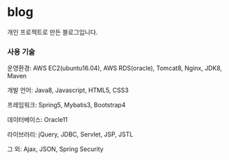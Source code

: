 # blog
 개인 프로젝트로 만든 블로그입니다. 

### 사용 기술

운영환경: AWS EC2(ubuntu16.04), AWS RDS(oracle), Tomcat8, Nginx, JDK8, Maven

개발 언어: Java8, Javascript, HTML5, CSS3

프레임워크: Spring5, Mybatis3, Bootstrap4

데이터베이스: Oracle11

라이브러리: jQuery, JDBC, Servlet, JSP, JSTL

그 외: Ajax, JSON, Spring Security 
